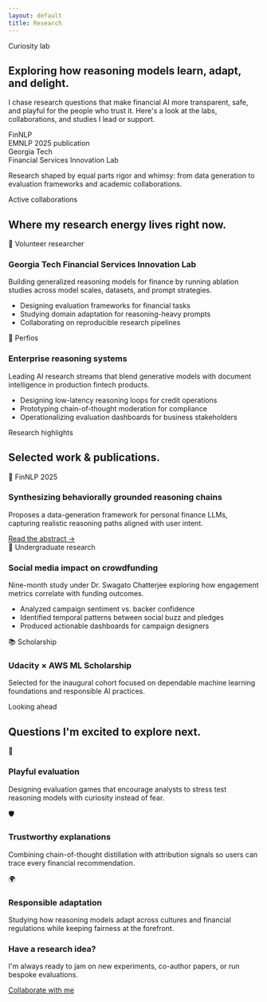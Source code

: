 ```yaml
---
layout: default
title: Research
---
```


<section class="hero">
  <div class="container">
    <div class="hero-copy">
      <p class="hero-eyebrow">Curiosity lab</p>
      <h1 class="hero-title">Exploring how reasoning models learn, adapt, and delight.</h1>
      <p class="hero-description">I chase research questions that make financial AI more transparent, safe, and playful for the people who trust it. Here's a look at the labs, collaborations, and studies I lead or support.</p>
    </div>
    <div class="hero-card">
      <div class="hero-card-content">
        <div class="stat-block">
          <div>
            <div class="stat-number">FinNLP</div>
            <div class="stat-label">EMNLP 2025 publication</div>
          </div>
        </div>
        <div class="stat-block">
          <div>
            <div class="stat-number">Georgia Tech</div>
            <div class="stat-label">Financial Services Innovation Lab</div>
          </div>
        </div>
        <p class="hero-description">Research shaped by equal parts rigor and whimsy: from data generation to evaluation frameworks and academic collaborations.</p>
      </div>
    </div>
  </div>
</section>

<section class="section">
  <div class="container">
    <div class="section-header">
      <span class="section-eyebrow">Active collaborations</span>
      <h2 class="section-title">Where my research energy lives right now.</h2>
    </div>
    <div class="card-grid">
      <div class="card">
        <div class="card-meta">
          <span class="tag">🤝 Volunteer researcher</span>
        </div>
        <h3 class="card-title">Georgia Tech Financial Services Innovation Lab</h3>
        <p>Building generalized reasoning models for finance by running ablation studies across model scales, datasets, and prompt strategies.</p>
        <ul class="list list-check">
          <li>Designing evaluation frameworks for financial tasks</li>
          <li>Studying domain adaptation for reasoning-heavy prompts</li>
          <li>Collaborating on reproducible research pipelines</li>
        </ul>
      </div>
      <div class="card">
        <div class="card-meta">
          <span class="tag">🏢 Perfios</span>
        </div>
        <h3 class="card-title">Enterprise reasoning systems</h3>
        <p>Leading AI research streams that blend generative models with document intelligence in production fintech products.</p>
        <ul class="list list-check">
          <li>Designing low-latency reasoning loops for credit operations</li>
          <li>Prototyping chain-of-thought moderation for compliance</li>
          <li>Operationalizing evaluation dashboards for business stakeholders</li>
        </ul>
      </div>
    </div>
  </div>
</section>

<section class="section">
  <div class="container">
    <div class="section-header">
      <span class="section-eyebrow">Research highlights</span>
      <h2 class="section-title">Selected work & publications.</h2>
    </div>
    <div class="research-grid">
      <div class="research-card">
        <div class="card-meta">
          <span class="tag">📄 FinNLP 2025</span>
        </div>
        <h3 class="card-title">Synthesizing behaviorally grounded reasoning chains</h3>
        <p>Proposes a data-generation framework for personal finance LLMs, capturing realistic reasoning paths aligned with user intent.</p>
        <a href="{{ "/publications" | relative_url }}">Read the abstract →</a>
      </div>
      <div class="research-card">
        <div class="card-meta">
          <span class="tag">📘 Undergraduate research</span>
        </div>
        <h3 class="card-title">Social media impact on crowdfunding</h3>
        <p>Nine-month study under Dr. Swagato Chatterjee exploring how engagement metrics correlate with funding outcomes.</p>
        <ul class="list list-check">
          <li>Analyzed campaign sentiment vs. backer confidence</li>
          <li>Identified temporal patterns between social buzz and pledges</li>
          <li>Produced actionable dashboards for campaign designers</li>
        </ul>
      </div>
      <div class="research-card">
        <div class="card-meta">
          <span class="tag">📚 Scholarship</span>
        </div>
        <h3 class="card-title">Udacity × AWS ML Scholarship</h3>
        <p>Selected for the inaugural cohort focused on dependable machine learning foundations and responsible AI practices.</p>
      </div>
    </div>
  </div>
</section>

<section class="section">
  <div class="container">
    <div class="section-header">
      <span class="section-eyebrow">Looking ahead</span>
      <h2 class="section-title">Questions I'm excited to explore next.</h2>
    </div>
    <div class="card-grid">
      <div class="card">
        <div class="card-icon">🧪</div>
        <h3 class="card-title">Playful evaluation</h3>
        <p>Designing evaluation games that encourage analysts to stress test reasoning models with curiosity instead of fear.</p>
      </div>
      <div class="card">
        <div class="card-icon">🛡️</div>
        <h3 class="card-title">Trustworthy explanations</h3>
        <p>Combining chain-of-thought distillation with attribution signals so users can trace every financial recommendation.</p>
      </div>
      <div class="card">
        <div class="card-icon">🌍</div>
        <h3 class="card-title">Responsible adaptation</h3>
        <p>Studying how reasoning models adapt across cultures and financial regulations while keeping fairness at the forefront.</p>
      </div>
    </div>
    <div class="cta">
      <div class="cta-text">
        <h3>Have a research idea?</h3>
        <p>I'm always ready to jam on new experiments, co-author papers, or run bespoke evaluations.</p>
      </div>
      <a class="button primary" href="{{ "/contact" | relative_url }}">Collaborate with me</a>
    </div>
  </div>
</section>
